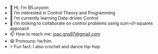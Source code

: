 - 👋 Hi, I’m @Luryonn
- 👀 I’m interested in Control Theory and Programming
- 🌱 I’m currently learning Data-driven Control
- 💞️ I’m looking to collaborate on control problems using sum-of-squares approach
- 📫 How to reach me: joao.gns97@gmail.com
- 😄 Pronouns: he/him
- ⚡ Fun fact: I also crochet and dance hip-hop

<!---
Luryonn/Luryonn is a ✨ special ✨ repository because its `README.md` (this file) appears on your GitHub profile.
You can click the Preview link to take a look at your changes.
--->
